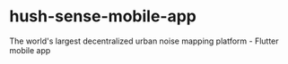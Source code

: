 # hush-sense-mobile-app
The world's largest decentralized urban noise mapping platform - Flutter mobile app
